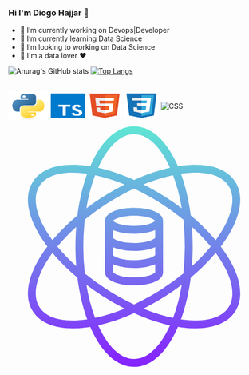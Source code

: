 ### Hi I'm Diogo Hajjar  👋

- 🔧 I’m currently working on Devops|Developer
- 🌱 I’m currently learning Data Science
- 🔎 I’m looking to working on Data Science
- 👻 I'm a data lover ❤

![Anurag's GitHub stats](https://github-readme-stats.vercel.app/api?username=Dighzy&show_icons=true&show_icons=true&theme=radical)
[![Top Langs](https://github-readme-stats.vercel.app/api/top-langs/?username=Dighzy&layout=compact&theme=radical)](https://github.com/Dighzy/github-readme-stats)

<div style="display: inline_block"><br>
  <img align="center" alt="Python" height="60" width="80" src="https://raw.githubusercontent.com/devicons/devicon/master/icons/python/python-original.svg"
  <img align="center" alt="Js" height="50" width="70" src="https://raw.githubusercontent.com/devicons/devicon/master/icons/javascript/javascript-plain.svg">
  <img align="center" alt="Ts" height="50" width="70" src="https://raw.githubusercontent.com/devicons/devicon/master/icons/typescript/typescript-plain.svg">
  <img align="center" alt="HTML" height="50" width="70" src="https://raw.githubusercontent.com/devicons/devicon/master/icons/html5/html5-original.svg">
  <img align="center" alt="CSS" height="50" width="70" src="https://raw.githubusercontent.com/devicons/devicon/master/icons/css3/css3-original.svg">
  <img align="center" alt="CSS" height="50" width="70" src="http://www.w3.org/2000/svg">
<svg xmlns="http://www.w3.org/2000/svg" data-name="Layer 1" viewBox="0 0 512 512" id="DataScience"><defs><linearGradient id="a" x1="256" x2="256" y1="15.711" y2="485.916" gradientUnits="userSpaceOnUse"><stop offset="0" stop-color="#5fe4d4" class="stopColor00efd1 svgShape"></stop><stop offset="1" stop-color="#8526fe" class="stopColor00acea svgShape"></stop></linearGradient></defs><path fill="url(#a)" d="M462.091,124.154c-17.8-27.816-56.361-39.395-108.6-32.6-2.689.35-5.4.756-8.133,1.2q-1.647-3.807-3.374-7.5C319.559,37.592,289.021,11.344,256,11.344s-63.559,26.248-85.987,73.908c-1.155,2.454-2.276,4.959-3.374,7.5-2.73-.442-5.444-.848-8.133-1.2-52.236-6.792-90.8,4.787-108.6,32.6s-12.141,67.685,15.92,112.263Q72,246.227,79.4,256q-7.377,9.759-13.571,19.583c-28.061,44.578-33.715,84.447-15.92,112.263,14.471,22.619,42.669,34.5,80.791,34.5a216.185,216.185,0,0,0,27.806-1.9c2.689-.349,5.4-.755,8.133-1.2,1.1,2.537,2.219,5.042,3.374,7.5,22.428,47.66,52.966,73.908,85.987,73.908s63.559-26.248,85.987-73.908q1.732-3.681,3.374-7.5c2.73.442,5.444.848,8.133,1.2a216.177,216.177,0,0,0,27.806,1.9c38.117,0,66.321-11.882,80.791-34.5,17.8-27.816,12.141-67.685-15.92-112.263Q440,265.773,432.6,256q7.377-9.759,13.571-19.583C474.232,191.839,479.886,151.97,462.091,124.154Zm-277.6-32.089C204.13,50.329,229.526,27.344,256,27.344s51.869,22.985,71.51,64.721q.878,1.865,1.73,3.768C305.658,101.04,280.919,109.422,256,120.58c-24.919-11.158-49.658-19.54-73.24-24.747Q183.614,93.934,184.489,92.065ZM359.367,256a489.442,489.442,0,0,1-3.049,54.912,489.4,489.4,0,0,1-44.613,32.161A484.76,484.76,0,0,1,256,373.84,484.666,484.666,0,0,1,200.3,343.074a489.611,489.611,0,0,1-44.614-32.162,496,496,0,0,1,0-109.824A489.611,489.611,0,0,1,200.3,168.926,484.666,484.666,0,0,1,256,138.16a484.76,484.76,0,0,1,55.7,30.767,489.4,489.4,0,0,1,44.613,32.161A489.442,489.442,0,0,1,359.367,256Zm14.445-39.959A372.229,372.229,0,0,1,412.232,256a372.229,372.229,0,0,1-38.42,39.959c1.026-13.088,1.555-26.439,1.555-39.959S374.838,229.129,373.812,216.041ZM353.148,333.707a356.224,356.224,0,0,1-17.705,67.427,350.148,350.148,0,0,1-60.214-18.857,506.888,506.888,0,0,0,45.1-25.726Q337.412,345.622,353.148,333.707Zm-116.377,48.57a350.184,350.184,0,0,1-60.215,18.857,356.3,356.3,0,0,1-17.706-67.427q15.707,11.876,32.822,22.844A506.5,506.5,0,0,0,236.771,382.277Zm-98.583-86.319A372.234,372.234,0,0,1,99.767,256a372.234,372.234,0,0,1,38.421-39.958c-1.027,13.087-1.556,26.438-1.556,39.958S137.161,282.871,138.188,295.958ZM158.85,178.293a356.3,356.3,0,0,1,17.706-67.427,350.184,350.184,0,0,1,60.215,18.857,506.5,506.5,0,0,0-45.1,25.726Q174.588,166.378,158.85,178.293Zm161.478-22.844a506.888,506.888,0,0,0-45.1-25.726,350.148,350.148,0,0,1,60.214-18.857,356.224,356.224,0,0,1,17.705,67.427Q337.443,166.418,320.328,155.449ZM79.369,227.893C54.8,188.856,49.12,155.077,63.388,132.776c11.4-17.817,34.777-27.146,67.049-27.146a202.5,202.5,0,0,1,26.006,1.787q2.044.267,4.107.573c-9.322,25.393-16.073,54.152-19.981,84.826a407.678,407.678,0,0,0-50.856,50.255Q84.159,235.495,79.369,227.893Zm77.074,176.69c-45.747,5.949-78.79-3.06-93.055-25.359s-8.591-56.08,15.981-95.117q4.782-7.595,10.344-15.178a407.678,407.678,0,0,0,50.856,50.255c3.908,30.674,10.659,59.433,19.981,84.826Q158.489,404.313,156.443,404.583ZM327.51,419.935c-19.641,41.736-45.036,64.721-71.51,64.721s-51.87-22.985-71.511-64.721q-.878-1.864-1.73-3.768c23.582-5.207,48.321-13.589,73.24-24.747,24.92,11.158,49.659,19.54,73.241,24.747Q328.385,418.066,327.51,419.935ZM432.631,284.107c24.572,39.037,30.249,72.816,15.981,95.117-11.4,17.817-34.778,27.148-67.049,27.146a202.325,202.325,0,0,1-26.006-1.787c-1.363-.177-2.733-.371-4.108-.573,9.322-25.393,16.073-54.152,19.981-84.826a407.619,407.619,0,0,0,50.857-50.255Q427.84,276.506,432.631,284.107Zm-10.344-41.036a407.619,407.619,0,0,0-50.857-50.255c-3.908-30.674-10.659-59.433-19.981-84.826,1.375-.2,2.745-.4,4.108-.573,45.742-5.948,78.789,3.059,93.055,25.359s8.591,56.08-15.981,95.117Q427.849,235.487,422.287,243.071Z"></path><path fill="url(#a)" d="M256,177.314c-28.32,0-59,8.257-59,26.386V308.447C197,326.575,227.753,335,256.039,335h.575a136.825,136.825,0,0,0,24.8-2.36c21.3-4.088,33.583-12.959,33.583-24.194V203.7C315,185.571,284.321,177.314,256,177.314Zm.073,16c26.26,0,40.687,7.161,42.686,10.386-2,3.225-16.426,10.385-42.686,10.385s-40.687-7.16-42.686-10.385C215.386,200.475,229.813,193.314,256.073,193.314Zm42.927,45c-2,3.1-16.1,10.607-43,10.607s-41-7.507-43-10.607V222.52c12,5.125,27.625,7.565,43,7.565s31-2.44,43-7.565Zm-20.546,78.52a120.174,120.174,0,0,1-22.485,2c-26.854,0-40.969-7.481-42.969-10.592V292.19c12,5.125,27.625,7.565,43,7.565s31-2.44,43-7.565v16.046C298,309.925,292.011,314.231,278.454,316.833ZM299,273.163c-2,3.11-16.145,10.592-43,10.592s-41-7.482-43-10.592V257.355c12,5.125,27.625,7.565,43,7.565s31-2.44,43-7.565v15.808Z"></path></svg>
</div>
